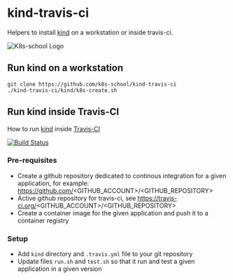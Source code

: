 # kind-travis-ci

Helpers to install [kind] on a workstation or inside travis-ci.

![K8s-school Logo](http://k8s-school.fr/images/logo.svg "K8s-school, expertise et formation Kubernetes")

## Run kind on a workstation

```shell
git clone https://github.com/k8s-school/kind-travis-ci
./kind-travis-ci/kind/k8s-create.sh
```

## Run kind inside Travis-CI

How to run [kind](https://github.com/kubernetes-sigs/kind) inside [Travis-CI](https://travis-ci.org/k8s-school/kind-travis-ci)

[![Build
Status](https://travis-ci.org/k8s-school/kind-travis-ci.svg?branch=master)](https://travis-ci.org/k8s-school/kind-travis-ci)

### Pre-requisites

* Create a github repository dedicated to  continous integration for a given application, for example: https://github.com/<GITHUB_ACCOUNT>/<GITHUB_REPOSITORY>
* Active github repository for travis-ci, see https://travis-ci.org/<GITHUB_ACCOUNT>/<GITHUB_REPOSITORY>
* Create a container image for the given application and push it to a container registry
 
### Setup

* Add `kind` directory and `.travis.yml` file to your git repository
* Update files `run.sh` and `test.sh` so that it run and test a given application in a given version


[kind]:https://github.com/kubernetes-sigs/kind
